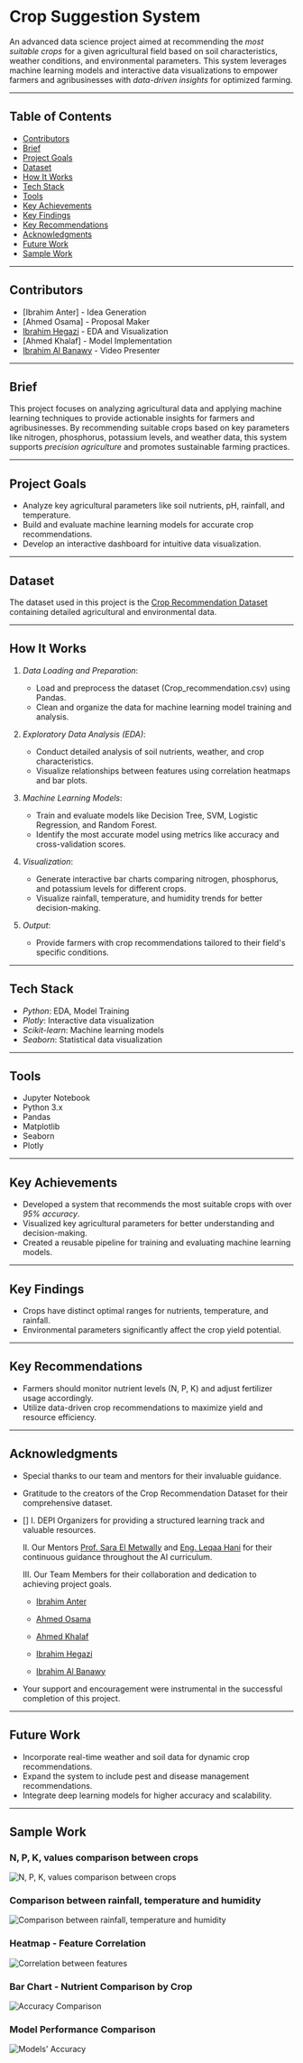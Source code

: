 # Crop Suggestion System

An advanced data science project aimed at recommending the *most suitable crops* for a given agricultural field based on soil characteristics, weather conditions, and environmental parameters. This system leverages machine learning models and interactive data visualizations to empower farmers and agribusinesses with *data-driven insights* for optimized farming.

---

## Table of Contents

- [Contributors](#contributors)
- [Brief](#brief)
- [Project Goals](#project-goals)
- [Dataset](#dataset)
- [How It Works](#how-it-works)
- [Tech Stack](#tech-stack)
- [Tools](#tools)
- [Key Achievements](#key-achievements)
- [Key Findings](#key-findings)
- [Key Recommendations](#key-recommendations)
- [Acknowledgments](#acknowledgments)
- [Future Work](#future-work)
- [Sample Work](#sample-work)

---

## Contributors

- [Ibrahim Anter] - Idea Generation
- [Ahmed Osama] - Proposal Maker
- [Ibrahim Hegazi](https://github.com/Ibrahim-Hegazi) - EDA and Visualization
- [Ahmed Khalaf] - Model Implementation
- [Ibrahim Al Banawy](https://github.com/IbrahimAlBanawy) - Video Presenter

---

## Brief

This project focuses on analyzing agricultural data and applying machine learning techniques to provide actionable insights for farmers and agribusinesses. By recommending suitable crops based on key parameters like nitrogen, phosphorus, potassium levels, and weather data, this system supports *precision agriculture* and promotes sustainable farming practices.

---

## Project Goals

- Analyze key agricultural parameters like soil nutrients, pH, rainfall, and temperature.
- Build and evaluate machine learning models for accurate crop recommendations.
- Develop an interactive dashboard for intuitive data visualization.

---

## Dataset

The dataset used in this project is the [Crop Recommendation Dataset](https://www.kaggle.com/datasets/atharvaingle/crop-recommendation-dataset) containing detailed agricultural and environmental data.

---

## How It Works

1. *Data Loading and Preparation*:
   - Load and preprocess the dataset (Crop_recommendation.csv) using Pandas.
   - Clean and organize the data for machine learning model training and analysis.

2. *Exploratory Data Analysis (EDA)*:
   - Conduct detailed analysis of soil nutrients, weather, and crop characteristics.
   - Visualize relationships between features using correlation heatmaps and bar plots.

3. *Machine Learning Models*:
   - Train and evaluate models like Decision Tree, SVM, Logistic Regression, and Random Forest.
   - Identify the most accurate model using metrics like accuracy and cross-validation scores.

4. *Visualization*:
   - Generate interactive bar charts comparing nitrogen, phosphorus, and potassium levels for different crops.
   - Visualize rainfall, temperature, and humidity trends for better decision-making.

5. *Output*:
   - Provide farmers with crop recommendations tailored to their field's specific conditions.

---

## Tech Stack

- *Python*: EDA, Model Training
- *Plotly*: Interactive data visualization
- *Scikit-learn*: Machine learning models
- *Seaborn*: Statistical data visualization

---

## Tools

- Jupyter Notebook
- Python 3.x
- Pandas
- Matplotlib
- Seaborn
- Plotly

---

## Key Achievements

- Developed a system that recommends the most suitable crops with over *95% accuracy*.
- Visualized key agricultural parameters for better understanding and decision-making.
- Created a reusable pipeline for training and evaluating machine learning models.

---

## Key Findings

- Crops have distinct optimal ranges for nutrients, temperature, and rainfall.
- Environmental parameters significantly affect the crop yield potential.

---

## Key Recommendations

- Farmers should monitor nutrient levels (N, P, K) and adjust fertilizer usage accordingly.
- Utilize data-driven crop recommendations to maximize yield and resource efficiency.

---

## Acknowledgments

- Special thanks to our team and mentors for their invaluable guidance.
- Gratitude to the creators of the Crop Recommendation Dataset for their comprehensive dataset.
- []
I. DEPI Organizers for providing a structured learning track and valuable resources.

   II. Our Mentors [Prof. Sara El Metwally](https://www.linkedin.com/in/sara-el-sayed-el-metwally-27112523/) and [Eng. Leqaa Hani](https://www.linkedin.com/in/leqaa-hani/) for their continuous guidance throughout the AI curriculum.

   III. Our Team Members for their collaboration and dedication to achieving project goals.
  -  [Ibrahim Anter](https://www.linkedin.com/in/ibrahim-antar-b31223335/)
  
  -  [Ahmed Osama](https://www.linkedin.com/in/ahmed-zain-738706315/)
  
  -  [Ahmed Khalaf](https://www.linkedin.com/in/ashrf-morgan-2a6909254/)
  
  -  [Ibrahim Hegazi](https://www.linkedin.com/in/ibrahim-hegazi-9ba3a5269/)
  
  -  [Ibrahim Al Banawy](www.linkedin.com/in/ibrahim-al-banawy/)
  
- Your support and encouragement were instrumental in the successful completion of this project.

---

## Future Work

- Incorporate real-time weather and soil data for dynamic crop recommendations.
- Expand the system to include pest and disease management recommendations.
- Integrate deep learning models for higher accuracy and scalability.

---

## Sample Work

### N, P, K, values comparison between crops

![N, P, K, values comparison between crops](https://github.com/user-attachments/assets/a403d320-5272-4382-904f-1a50c0db0b8c)

### Comparison between rainfall, temperature and humidity

![Comparison between rainfall, temperature and humidity](https://github.com/user-attachments/assets/f8c714d9-9268-40a2-b867-063023bca48a)

### Heatmap - Feature Correlation

![Correlation between features](https://github.com/user-attachments/assets/961a7ccf-3233-4a27-9a4a-89d3ebf0ab6c)

### Bar Chart - Nutrient Comparison by Crop

![Accuracy Comparison](https://github.com/user-attachments/assets/9323313b-e45e-48cd-9ec4-9bd0e38fb3ff)

### Model Performance Comparison

![Models' Accuracy](https://github.com/user-attachments/assets/9c8a426a-174d-4a64-993c-17fcbcb255b9)


